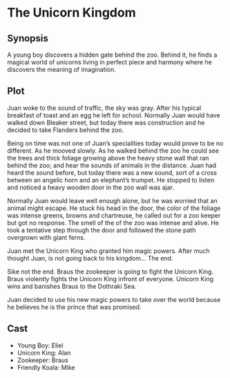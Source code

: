 # The Unicorn Kingdom

## Synopsis

A young boy discovers a hidden gate behind the zoo.
Behind it, he finds a magical world of unicorns living in perfect piece and harmony where he discovers the meaning of imagination.

## Plot


Juan woke to the sound of traffic, the sky was gray.
After his typical breakfast of toast and an egg he left for school.
Normally Juan would have walked down Bleaker street, but today there was construction and he decided to take Flanders behind the zoo.

Being on time was not one of Juan’s specialities today would prove to be no different.
As he mooved slowly.
As he walked behind the zoo he could see the trees and thick foliage growing above the heavy stone wall that ran behind the zoo; and hear the sounds of animals in the distance.
Juan had heard the sound before, but today there was a new sound, sort of a cross between an angelic horn and an elephant’s trumpet.
He stopped to listen and noticed a heavy wooden door in the zoo wall was ajar.

Normally Juan would leave well enough alone, but he was worried that an animal might escape.
He stuck his head in the door, the color of the foliage was intense greens, browns and chartreuse, he called out for a zoo keeper but got no response.
The smell of the of the zoo was intense and alive.
He took a tentative step through the door and followed the stone path overgrown with giant ferns.

Juan met the Unicorn King who granted him magic powers.
After much thought Juan, is not going back to his kingdom...
The end.

Sike not the end. Braus the zookeeper is going to fight the Unicorn King.
Braus violently fights the Unicorn King infront of everyone.
Unicorn King wins and banishes Braus to the Dothraki Sea.

Juan decided to use his new magic powers to take over the world because he believes he is the prince that was promised.

## Cast

* Young Boy: Eliel
* Unicorn King: Alan
* Zookeeper: Braus
* Friendly Koala: Mike
